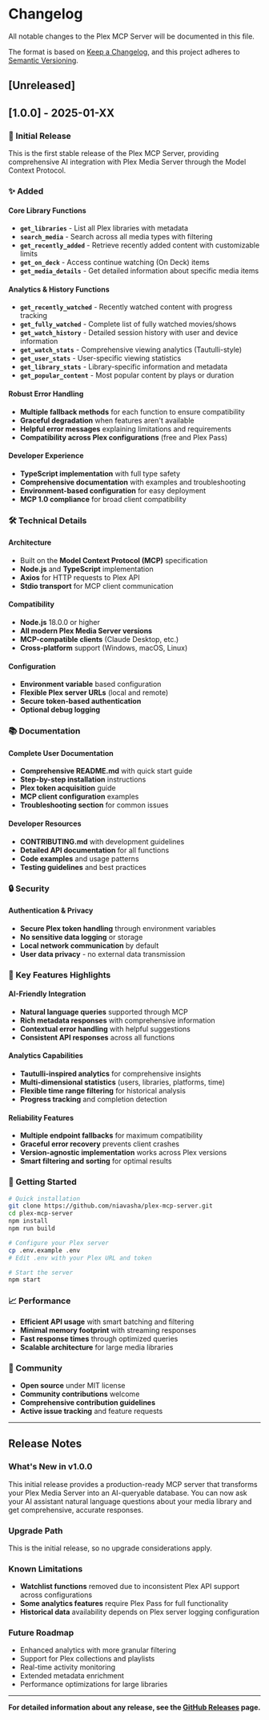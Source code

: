 # Changelog

All notable changes to the Plex MCP Server will be documented in this file.

The format is based on [Keep a Changelog](https://keepachangelog.com/en/1.0.0/),
and this project adheres to [Semantic Versioning](https://semver.org/spec/v2.0.0.html).

## [Unreleased]

## [1.0.0] - 2025-01-XX

### 🎉 Initial Release

This is the first stable release of the Plex MCP Server, providing comprehensive AI integration with Plex Media Server through the Model Context Protocol.

### ✨ Added

#### Core Library Functions
- **`get_libraries`** - List all Plex libraries with metadata
- **`search_media`** - Search across all media types with filtering
- **`get_recently_added`** - Retrieve recently added content with customizable limits
- **`get_on_deck`** - Access continue watching (On Deck) items
- **`get_media_details`** - Get detailed information about specific media items

#### Analytics & History Functions
- **`get_recently_watched`** - Recently watched content with progress tracking
- **`get_fully_watched`** - Complete list of fully watched movies/shows
- **`get_watch_history`** - Detailed session history with user and device information
- **`get_watch_stats`** - Comprehensive viewing analytics (Tautulli-style)
- **`get_user_stats`** - User-specific viewing statistics
- **`get_library_stats`** - Library-specific information and metadata
- **`get_popular_content`** - Most popular content by plays or duration

#### Robust Error Handling
- **Multiple fallback methods** for each function to ensure compatibility
- **Graceful degradation** when features aren't available
- **Helpful error messages** explaining limitations and requirements
- **Compatibility across Plex configurations** (free and Plex Pass)

#### Developer Experience
- **TypeScript implementation** with full type safety
- **Comprehensive documentation** with examples and troubleshooting
- **Environment-based configuration** for easy deployment
- **MCP 1.0 compliance** for broad client compatibility

### 🛠️ Technical Details

#### Architecture
- Built on the **Model Context Protocol (MCP)** specification
- **Node.js** and **TypeScript** implementation
- **Axios** for HTTP requests to Plex API
- **Stdio transport** for MCP client communication

#### Compatibility
- **Node.js** 18.0.0 or higher
- **All modern Plex Media Server versions**
- **MCP-compatible clients** (Claude Desktop, etc.)
- **Cross-platform** support (Windows, macOS, Linux)

#### Configuration
- **Environment variable** based configuration
- **Flexible Plex server URLs** (local and remote)
- **Secure token-based authentication**
- **Optional debug logging**

### 📚 Documentation

#### Complete User Documentation
- **Comprehensive README.md** with quick start guide
- **Step-by-step installation** instructions
- **Plex token acquisition** guide
- **MCP client configuration** examples
- **Troubleshooting section** for common issues

#### Developer Resources
- **CONTRIBUTING.md** with development guidelines
- **Detailed API documentation** for all functions
- **Code examples** and usage patterns
- **Testing guidelines** and best practices

### 🔒 Security

#### Authentication & Privacy
- **Secure Plex token handling** through environment variables
- **No sensitive data logging** or storage
- **Local network communication** by default
- **User data privacy** - no external data transmission

### 🎯 Key Features Highlights

#### AI-Friendly Integration
- **Natural language queries** supported through MCP
- **Rich metadata responses** with comprehensive information
- **Contextual error handling** with helpful suggestions
- **Consistent API responses** across all functions

#### Analytics Capabilities
- **Tautulli-inspired analytics** for comprehensive insights
- **Multi-dimensional statistics** (users, libraries, platforms, time)
- **Flexible time range filtering** for historical analysis
- **Progress tracking** and completion detection

#### Reliability Features
- **Multiple endpoint fallbacks** for maximum compatibility
- **Graceful error recovery** prevents client crashes
- **Version-agnostic implementation** works across Plex versions
- **Smart filtering and sorting** for optimal results

### 🚀 Getting Started

```bash
# Quick installation
git clone https://github.com/niavasha/plex-mcp-server.git
cd plex-mcp-server
npm install
npm run build

# Configure your Plex server
cp .env.example .env
# Edit .env with your Plex URL and token

# Start the server
npm start
```

### 📈 Performance

- **Efficient API usage** with smart batching and filtering
- **Minimal memory footprint** with streaming responses
- **Fast response times** through optimized queries
- **Scalable architecture** for large media libraries

### 🤝 Community

- **Open source** under MIT license
- **Community contributions** welcome
- **Comprehensive contribution guidelines**
- **Active issue tracking** and feature requests

---

## Release Notes

### What's New in v1.0.0

This initial release provides a production-ready MCP server that transforms your Plex Media Server into an AI-queryable database. You can now ask your AI assistant natural language questions about your media library and get comprehensive, accurate responses.

### Upgrade Path

This is the initial release, so no upgrade considerations apply.

### Known Limitations

- **Watchlist functions** removed due to inconsistent Plex API support across configurations
- **Some analytics features** require Plex Pass for full functionality
- **Historical data** availability depends on Plex server logging configuration

### Future Roadmap

- Enhanced analytics with more granular filtering
- Support for Plex collections and playlists
- Real-time activity monitoring
- Extended metadata enrichment
- Performance optimizations for large libraries

---

**For detailed information about any release, see the [GitHub Releases](https://github.com/niavasha/plex-mcp-server/releases) page.**
